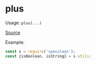 plus
=====

Usage: ```plus(...)```

[Source](https://github.com/mrijk/speculaas/blob/master/lib/plus.js)

Example:

```js
const s = require('speculaas');
const {isBoolean, isString} = s.utils;
```
